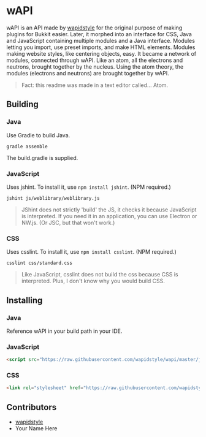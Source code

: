 # wAPI

wAPI is an API made by [wapidstyle](https://github.com/wapidstyle) for the original purpose of
making plugins for Bukkit easier. Later, it morphed into an interface for CSS, Java and JavaScript
containing multiple modules and a Java interface. Modules letting you import, use preset imports,
and make HTML elements. Modules making website styles, like centering objects, easy. It became a
network of modules, connected through wAPI. Like an atom, all the electrons and neutrons, brought
together by the nucleus. Using the atom theory, the modules (electrons and neutrons) are brought
together by wAPI.

> Fact: this readme was made in a text editor called... Atom.

## Building
### Java
Use Gradle to build Java.
```shell
gradle assemble
```
The build.gradle is supplied.
### JavaScript
Uses jshint. To install it, use `npm install jshint`. (NPM required.)
```shell
jshint js/weblibrary/weblibrary.js
```

> JShint does not strictly 'build' the JS, it checks it because JavaScript is interpreted. If
> you need it in an application, you can use Electron or NW.js. (Or JSC, but that won't work.)

### CSS
Uses csslint. To install it, use `npm install csslint`. (NPM required.)
```shell
csslint css/standard.css
```

> Like JavaScript, csslint does not build the css because CSS is interpreted. Plus, I don't know
> why you would build CSS.

## Installing
### Java
Reference wAPI in your build path in your IDE.
### JavaScript
```html
<script src="https://raw.githubusercontent.com/wapidstyle/wapi/master/js/project_name/project_name.js"></script>
```
### CSS
```html
<link rel="stylesheet" href="https://raw.githubusercontent.com/wapidstyle/wapi/master/css/sheet_name.css">
```
## Contributors
* [wapidstyle](https://github.com/wapidstyle)
* Your Name Here
